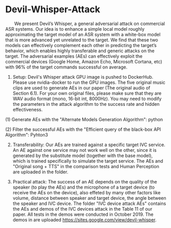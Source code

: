# Devil-Whisper-Attack

&emsp;&emsp;We present Devil’s Whisper, a general adversarial attack on commercial ASR systems. Our idea is to enhance a simple local model roughly approximating the target model of an ASR system with a white-box model that is more advanced yet unrelated to the target. We find that these two models can effectively complement each other in predicting the target’s behavior, which enables highly transferable and generic attacks on the target. The adversarial examples (AEs) can effectively exploit the commercial devices (Google Home, Amazon Echo, Microsoft Cortana, etc) with 96% of the target commands successful on average. 

1. Setup: 
Devil's Whisper attack GPU image is pushed to DockerHub. Please use nvidia-docker to run the GPU images.
The five original music clips are used to generate AEs in our paper (The original audio of Section 6.1). For your own original files, please make sure that they are  WAV audio format (mono, 16-bit int, 8000Hz). You may need to modify the parameters in the attack algorithm to the success rate and hidden effectiveness.

(1) Generate AEs with the "Alternate Models Generation Algorithm":
    python 

(2) Filter the successful AEs with the "Efficient query of the black-box API Algorithm":
    Pyhton3 

2. Transferability: Our AEs are trained against a specific target IVC service. An AE against one service may not work well on the other, since it is generated by the substitute model (together with the base model), which is trained specifically to simulate the target service. The AEs and "Original song + TTS" in the comparison tests and Human Perception are uploaded in the folder.

3. Practical attack: The success of an AE depends on the quality of the speaker (to play the AEs) and the microphone of a target device (to receive the AEs on the device), also effeted by many other factors like volume, distance between speaker and target device, the angle between the speaker and IVC device. The folder "IVC device attack AEs" contains the AEs and demos of the IVC devices attack in the Table 11 of our paper. All tests in the demos were conducted in October 2019. The demos in are uploaded https://sites.google.com/view/devil-whisper.

